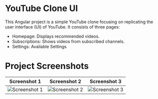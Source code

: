 # YouTube Clone UI

This Angular project is a simple YouTube clone focusing on replicating the user interface (UI) of YouTube. It consists of three pages:

- Homepage: Displays recommended videos.
- Subscriptions: Shows videos from subscribed channels.
- Settings: Available Settings


# Project Screenshots

| Screenshot 1                      | Screenshot 2                      | Screenshot 3                      |
| --------------------------------- | --------------------------------- | --------------------------------- |
| ![Screenshot 1](src/assets/screenshot1.png) | ![Screenshot 2](src/assets/screenshot2.png) | ![Screenshot 3](src/assets/screenshot3.png) |
